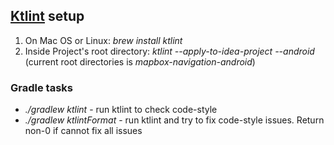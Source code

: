 ## [Ktlint](https://github.com/pinterest/ktlint) setup

1. On Mac OS or Linux: _brew install ktlint_
1. Inside Project's root directory: _ktlint --apply-to-idea-project --android_ 
(current root directories is _mapbox-navigation-android_)

### Gradle tasks
- _./gradlew ktlint_ - run ktlint to check code-style
- _./gradlew ktlintFormat_ - run ktlint and try to fix code-style issues. Return non-0 if cannot fix all issues